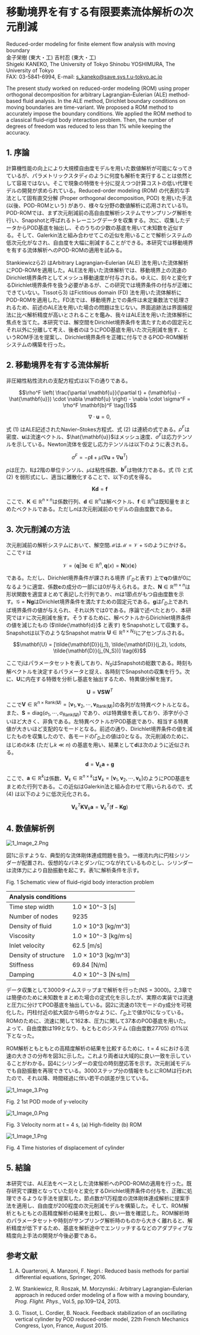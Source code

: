 # 移動境界を有する有限要素流体解析の次元削減

Reduced-order modeling for finite element flow analysis with moving boundary  
金子栄樹 (東大・工) 吉村忍 (東大・工)  
Shigeki KANEKO, The University of Tokyo Shinobu YOSHIMURA, The University of Tokyo  
FAX: 03-5841-6994, E-mail: s_kaneko@save.sys.t.u-tokyo.ac.jp  

The present study worked on reduced-order modeling (ROM) using proper orthogonal decomposition for arbitrary Lagrangian–Eulerian (ALE) method-based fluid analysis. In the ALE method, Dirichlet boundary conditions on moving boundaries are time-variant. We proposed a ROM method to accurately impose the boundary conditions. We applied the ROM method to a classical fluid–rigid body interaction problem. Then, the number of degrees of freedom was reduced to less than 1% while keeping the accuracy.

## 1. 序論

計算機性能の向上により大規模自由度モデルを用いた数値解析が可能になってきているが、パラメトリックスタディのように何度も解析を実行することは依然として容易ではない。そこで現象の特徴を十分に捉えつつ計算コストの低い代理モデルの開発が求められている。Reduced-order modeling (ROM) の代表的な手法として固有直交分解 (Proper orthogonal decomposition, POD) を用いた手法 (以後、POD-ROMという) があり、様々な分野の数値解析に応用されている1)。POD-ROMでは、まず次元削減前の高自由度解析システムでサンプリング解析を行い、Snapshotと呼ばれるトレーニングデータを収集する。次に、収集したデータからPOD基底を抽出し、そのうちの少数の基底を用いて未知数を近似する。そして、Galerkin法と組み合わせてこの近似を用いることで解析システムの低次元化がなされ、自由度を大幅に削減することができる。本研究では移動境界を有する流体解析へのPOD-ROMの適用を試みる。

Stankiewiczら2) はArbitrary Lagrangian–Eulerian (ALE) 法を用いた流体解析にPOD-ROMを適用した。ALE法を用いた流体解析では、移動境界上の流速のDirichlet境界条件としてメッシュ移動速度が付与される。ゆえに、刻々と変化するDirichlet境界条件を扱う必要があるが、この研究では境界条件の付与が正確にできていない。Tissotら3) はFictitious domain (FD) 法を用いた流体解析にPOD-ROMを適用した。FD法では、移動境界上での条件は未定乗数法で処理されるため、前述のALE法を用いた場合の問題は生じない。界面追跡法は界面捕捉法に比べ解析精度が高いとされることを鑑み、我々はALE法を用いた流体解析に焦点を当てた。本研究では、解空間をDirichlet境界条件を満たすための固定元とそれ以外に分離して考え、後者のほうにPOD基底を用いた次元削減を施す、というROM手法を提案し、Dirichlet境界条件を正確に付与できるPOD-ROM解析システムの構築を行った。

## 2. 移動境界を有する流体解析

非圧縮性粘性流れの支配方程式は以下の通りである。

$$\rho^F \left( \frac{\partial \mathbf{u}}{\partial t} + (\mathbf{u} - \hat{\mathbf{u}}) \cdot \nabla \mathbf{u} \right) - \nabla \cdot \sigma^F = \rho^F \mathbf{b}^F \tag{1}$$

$$\nabla \cdot \mathbf{u} = 0, \tag{2}$$

式 (1) はALE記述されたNavier–Stokes方程式、式 (2) は連続の式である。$\rho^F$は密度、$\mathbf{u}$は流速ベクトル、$\hat{\mathbf{u}}$はメッシュ速度、$\sigma^F$は応力テンソルを示している。Newton流体を仮定し応力テンソルは以下のように表される。

$$\sigma^F = -p\mathbf{I} + \mu\left(\nabla\mathbf{u} + \nabla\mathbf{u}^T\right) \tag{3}$$

$p$は圧力、$\mathbf{I}$は2階の単位テンソル、$\mu$は粘性係数、$\mathbf{b}^F$は物体力である。式 (1) と式 (2) を弱形式にし、適当に離散化することで、以下の式を得る。

$$\mathbf{K}\mathbf{d} = \mathbf{f} \tag{4}$$

ここで、$\mathbf{K} \in \mathbb{R}^{n \times n}$は係数行列、$\mathbf{d} \in \mathbb{R}^n$は解ベクトル、$\mathbf{f} \in \mathbb{R}^n$は既知量をまとめたベクトルである。ただし$n$は次元削減前のモデルの自由度数である。

## 3. 次元削減の方法

次元削減前の解析システムにおいて、解空間$\mathcal{M}$は$\mathcal{M} = \mathcal{V} + \mathcal{G}$のようにかける。ここで$\mathcal{V}$は

$$\mathcal{V} = \{ \mathbf{q} | \exists \mathbf{c} \in \mathbb{R}^n, \mathbf{q}(x) = \mathbf{N}(x)\mathbf{c} \} \tag{5}$$

である。ただし、Dirichlet境界条件が課される境界 ($\Gamma_D$と表す) 上で$\mathbf{q}$の値が0になるように適宜、係数$\mathbf{c}$の成分の一部には0が与えられる。また、$\mathbf{N} \in \mathbb{R}^{m \times n}$は形状関数を適宜まとめて表記した行列であり、$m$は1節点がもつ自由度数を示す。$\mathcal{G} = \mathbf{N}\mathbf{g}$はDirichlet境界条件を満たすための固定元である。$\mathbf{g}$は$\Gamma_D$上であれば境界条件の値が与えられ、それ以外では0である。序論で述べたとおり、本研究では$\mathcal{V}$に次元削減を施す。そうするために、解ベクトルからDirichlet境界条件の値を減じたもの ($\tilde{\mathbf{d}}$ と表す) をSnapshotとして収集する。Snapshotは以下のようなSnapshot matrix $\mathbf{U} \in \mathbb{R}^{n \times N_S}$にアセンブルされる。

$$\mathbf{U} = [\tilde{\mathbf{D}}(j_1), \tilde{\mathbf{D}}(j_2), \cdots, \tilde{\mathbf{D}}(j_{N_S})] \tag{6}$$

ここで$j$はパラメータセットを表しており、$N_S$はSnapshotの総数である。時刻も解ベクトルを決定するパラメータと捉え、各時刻でSnapshotの収集を行う。次に、$\mathbf{U}$に内在する特徴を分析し基底を抽出するため、特異値分解を施す。

$$\mathbf{U} = \mathbf{V}\mathbf{S}\mathbf{W}^T \tag{7}$$

ここで$\mathbf{V} \in \mathbb{R}^{n \times \text{Rank}(\mathbf{U})} = [\mathbf{v}_1, \mathbf{v}_2, \cdots, \mathbf{v}_{\text{Rank}(\mathbf{U})}]$の各列が左特異ベクトルとなる。また、$\mathbf{S} = \text{diag}(\sigma_1, \cdots, \sigma_{\text{Rank}(\mathbf{U})})$ であり、$\sigma$は特異値を表しており、添字が小さいほど大きく、非負である。左特異ベクトルがPOD基底であり、相当する特異値が大きいほど支配的なモードとなる。前述の通り、Dirichlet境界条件の値を減じたものを収集したので、各モードの$\Gamma_D$上の値は0となる。次元削減のために、はじめの$k$本 (ただし$k \ll n$) の基底を用い、結果として$\mathbf{d}$は次のように近似される。

$$\mathbf{d} = \mathbf{V}_k\mathbf{a} + \mathbf{g} \tag{8}$$

ここで、$\mathbf{a} \in \mathbb{R}^k$は係数、$\mathbf{V}_k \in \mathbb{R}^{n \times k}$は$\mathbf{V}_k = [\mathbf{v}_1, \mathbf{v}_2, \cdots, \mathbf{v}_k]$のようにPOD基底をまとめた行列である。この近似はGalerkin法と組み合わせて用いられるので、式 (4) は以下のように低次元化される。

$$\mathbf{V}_k^T \mathbf{K} \mathbf{V}_k \mathbf{a} = \mathbf{V}_k^T (\mathbf{f} - \mathbf{K} \mathbf{g}) \tag{9}$$

## 4. 数値解析例

![1_Image_2.Png](1_Image_2.Png)

図1に示すような、典型的な流体剛体連成問題を扱う。一様流れ内に円柱シリンダーが配置され、仮想的なバネとダンパにつながれているものとし、シリンダーは流体力により自励振動を起こす。表1に解析条件を示す。

Fig. 1 Schematic view of fluid–rigid body interaction problem

| Analysis conditions  |                       |
|----------------------|-----------------------|
| Time step width      | 1.0 × 10^-3 [s]      |
| Number of nodes      | 9235                  |
| Density of fluid     | 1.0 × 10^3 [kg/m^3]  |
| Viscosity            | 1.0 × 10^-3 [kg/m·s] |
| Inlet velocity       | 62.5 [m/s]            |
| Density of structure | 1.0 × 10^3 [kg/m^3]  |
| Stiffness            | 69.84 [N/m]           |
| Damping              | 4.0 × 10^-3 [N·s/m]  |

データ収集として3000タイムステップまで解析を行った(NS = 3000)。2,3章では簡便のために未知数をまとめた場合の定式化を示したが、実際の実装では流速と圧力に分けてPOD基底を抽出している。図2に流速の1次モードのy成分を可視化した。円柱付近の拡大図から明らかなように、$\Gamma_D$上で値が0になっている。ROMのために、流速に関して162本、圧力に関して37本のPOD基底を用いた。よって、自由度数は199となり、もともとのシステム (自由度数27705) の1%以下となった。

ROM解析ともともとの高精度解析の結果を比較するために、t = 4 sにおける流速の大きさの分布を図3に示した。これより両者は大域的に良い一致を示していることがわかる。図4にシリンダーの変位の時刻歴応答を示す。次元削減モデルでも自励振動を再現できている。3000ステップ分の情報をもとにROMは行われたので、それ以降、時間経過に伴い若干の誤差が生じている。

![1_Image_3.Png](1_Image_3.Png)

Fig. 2 1st POD mode of y-velocity

![1_Image_0.Png](1_Image_0.Png)

Fig. 3 Velocity norm at t = 4 s, (a) High-fidelity (b) ROM

![1_Image_1.Png](1_Image_1.Png)

Fig. 4 Time histories of displacement of cylinder

## 5. 結論

本研究では、ALE法をベースとした流体解析へのPOD-ROMの適用を行った。既存研究で課題となっていた刻々と変化するDirichlet境界条件の付与を、正確に処理できるような手法を提案した。節点数が1万程度の流体剛体連成解析に提案手法を適用し、自由度が200程度の次元削減モデルを構築した。そして、ROM解析ともともとの高精度解析の結果を比較し、良い一致を確認した。ROM解析時のパラメータセットや時刻がサンプリング解析時のものから大きく離れると、解析精度が低下するため、基底を解析途中でエンリッチするなどのアダプティブな精度向上手法の開発が今後必要である。

## 参考文献

1) A. Quarteroni, A. Manzoni, F. Negri.: Reduced basis methods for partial differential equations, Springer, 2016.

2) W. Stankiewicz, R. Roszak, M. Morzynski.: Arbitrary Lagrangian–Eulerian approach in reduced order modeling of a flow with a moving boundary, *Prog. Flight. Phys.*, Vol.5, pp.109–124, 2013.

3) G. Tissot, L. Cordier, B. Noack. Feedback stabilization of an oscillating vertical cylinder by POD reduced-order model, 22th French Mechanics Congress, Lyon, France, August 2015.